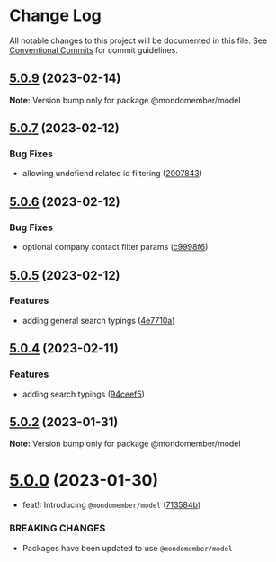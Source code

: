 # Change Log

All notable changes to this project will be documented in this file.
See [Conventional Commits](https://conventionalcommits.org) for commit guidelines.

## [5.0.9](https://github.com/mondomember/node/compare/v5.0.8...v5.0.9) (2023-02-14)

**Note:** Version bump only for package @mondomember/model





## [5.0.7](https://github.com/mondomember/node/compare/v5.0.6...v5.0.7) (2023-02-12)


### Bug Fixes

* allowing undefiend related id filtering ([2007843](https://github.com/mondomember/node/commit/200784373071dfeb721af8f3dd46fbc3ae0a4aa8))





## [5.0.6](https://github.com/mondomember/node/compare/v5.0.5...v5.0.6) (2023-02-12)


### Bug Fixes

* optional company contact filter params ([c9998f6](https://github.com/mondomember/node/commit/c9998f6c15660de5088f929e1b412896d32e6811))





## [5.0.5](https://github.com/mondomember/node/compare/v5.0.4...v5.0.5) (2023-02-12)


### Features

* adding general search typings ([4e7710a](https://github.com/mondomember/node/commit/4e7710a0255cc374d7e42ed74b643c3d6a4e9dcc))





## [5.0.4](https://github.com/mondomember/node/compare/v5.0.3...v5.0.4) (2023-02-11)


### Features

* adding search typings ([94ceef5](https://github.com/mondomember/node/commit/94ceef57971fdbb2729fcdc0b416712c1bdf558f))





## [5.0.2](https://github.com/mondomember/node/compare/v5.0.1...v5.0.2) (2023-01-31)

**Note:** Version bump only for package @mondomember/model





# [5.0.0](https://github.com/mondomember/node/compare/v4.0.26...v5.0.0) (2023-01-30)


* feat!: Introducing `@mondomember/model` ([713584b](https://github.com/mondomember/node/commit/713584b59ff6e277574b0ab663fa9978f6a94856))


### BREAKING CHANGES

* Packages have been updated to use `@mondomember/model`
